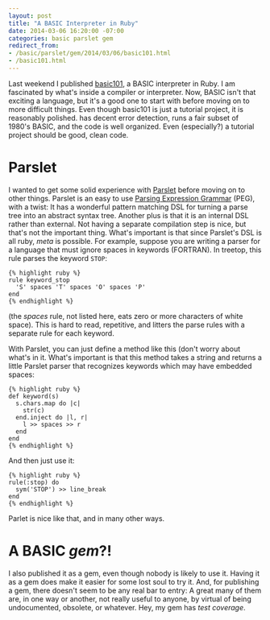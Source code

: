 ```yaml
---
layout: post
title: "A BASIC Interpreter in Ruby"
date: 2014-03-06 16:20:00 -07:00
categories: basic parslet gem
redirect_from:
- /basic/parslet/gem/2014/03/06/basic101.html
- /basic101.html
---
```


Last weekend I published
[basic101](https://github.com/wconrad/basic101), a BASIC interpreter
in Ruby.  I am fascinated by what's inside a compiler or interpreter.
Now, BASIC isn't that exciting a language, but it's a good one to
start with before moving on to more difficult things.  Even though
basic101 is just a tutorial project, it is reasonably polished.  has
decent error detection, runs a fair subset of 1980's BASIC, and the
code is well organized.  Even (especially?) a tutorial project
should be good, clean code.

# Parslet

I wanted to get some solid experience with
[Parslet](http://kschiess.github.io/Parslet/) before moving on to
other things.  Parslet is an easy to use [Parsing Expression
Grammar](http://en.wikipedia.org/wiki/Parsing_expression_grammar)
(PEG), with a twist: It has a wonderful pattern matching DSL for
turning a parse tree into an abstract syntax tree.  Another plus is
that it is an internal DSL rather than external.  Not having a
separate compilation step is nice, but that's not the important thing.
What's important is that since Parslet's DSL is all ruby, _meta_ is
possible.  For example, suppose you are writing a parser for a
language that must ignore spaces in keywords (FORTRAN).  In treetop,
this rule parses the keyword `STOP`:

    {% highlight ruby %}
    rule keyword_stop
      'S' spaces 'T' spaces 'O' spaces 'P'
    end
    {% endhighlight %}

(the _spaces_ rule, not listed here, eats zero or more characters of
white space).  This is hard to read, repetitive, and litters the parse
rules with a separate rule for each keyword.

With Parslet, you can just define a method like this (don't worry
about what's in it.  What's important is that this method takes a
string and returns a little Parslet parser that recognizes keywords
which may have embedded spaces:

    {% highlight ruby %}
    def keyword(s)
      s.chars.map do |c|
        str(c)
      end.inject do |l, r|
        l >> spaces >> r
      end
    end
    {% endhighlight %}

And then just use it:

    {% highlight ruby %}
    rule(:stop) do
      sym('STOP') >> line_break
    end
    {% endhighlight %}

Parlet is nice like that, and in many other ways.

# A BASIC _gem_?!

I also published it as a gem, even though nobody is likely to use it.
Having it as a gem does make it easier for some lost soul to try it.
And, for publishing a gem, there doesn't seem to be any real bar to
entry: A great many of them are, in one way or another, not really
useful to anyone, by virtual of being undocumented, obsolete, or
whatever.  Hey, my gem has _test coverage_.
